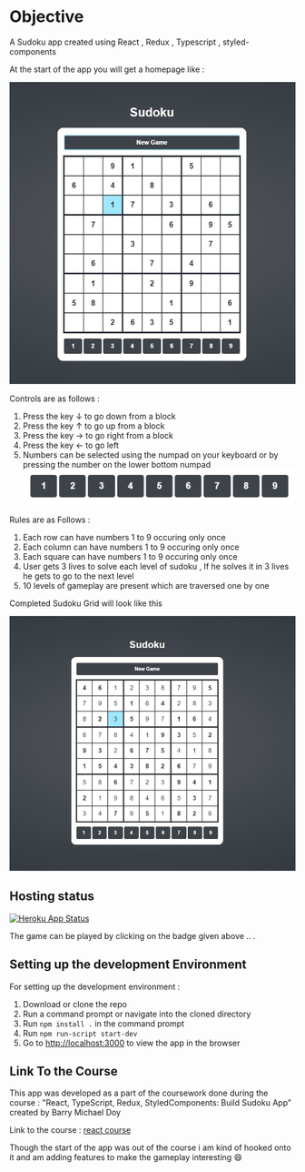 # Objective

A Sudoku app created using React , Redux , Typescript , styled-components

At the start of the app you will get a homepage like :

![Sudoku Start](/AppScreenshots/StartApp.JPG)

Controls are as follows :

1. Press the key &#8595; to go down from a block
2. Press the key &#8593; to go up from a block
3. Press the key &#8594; to go right from a block
4. Press the key &#8592; to go left
5. Numbers can be selected using the numpad on your keyboard or by pressing the number on the lower bottom numpad
   ![Number input](/AppScreenshots/NumberInput.PNG)

Rules are as Follows :

1. Each row can have numbers 1 to 9 occuring only once
2. Each column can have numbers 1 to 9 occuring only once
3. Each square can have numbers 1 to 9 occuring only once
4. User gets 3 lives to solve each level of sudoku , If he solves it in 3 lives he gets to go to the next level
5. 10 levels of gameplay are present which are traversed one by one

Completed Sudoku Grid will look like this

![Finished Grid](/AppScreenshots/FinishedGrid.JPG)

## Hosting status

[![Heroku App Status](http://heroku-shields.herokuapp.com/sudoku-app)](https://sudoku-app.herokuapp.com)

The game can be played by clicking on the badge given above .. .

## Setting up the development Environment

For setting up the development environment :

1. Download or clone the repo
2. Run a command prompt or navigate into the cloned directory
3. Run `npm install .` in the command prompt
4. Run `npm run-script start-dev`
5. Go to [http://localhost:3000](http://localhost:3000) to view the app in the browser

## Link To the Course

This app was developed as a part of the coursework done during the course : "React, TypeScript, Redux, StyledComponents: Build Sudoku App" created by Barry Michael Doy

Link to the course : [react course](https://www.udemy.com/course/react2020/)

Though the start of the app was out of the course i am kind of hooked onto it and am adding features to make the gameplay interesting :smile:
